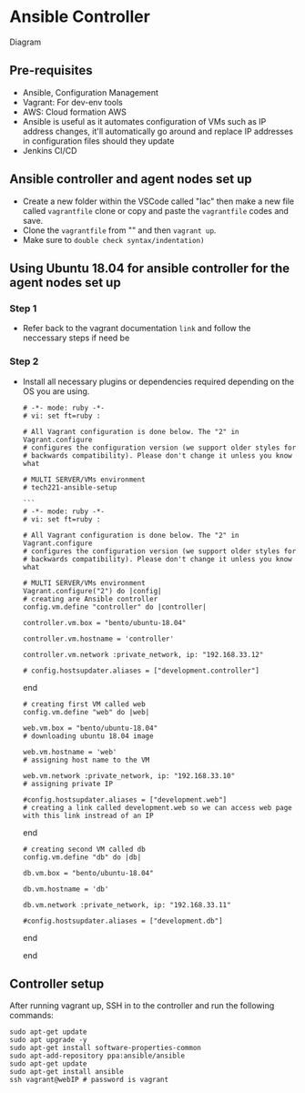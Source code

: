 <h1>Ansible Controller</h1>

Diagram

<h2>Pre-requisites</h2>

- Ansible, Configuration Management 
- Vagrant: For dev-env tools
- AWS: Cloud formation AWS
- Ansible is useful as it automates configuration of VMs such as IP address changes, it'll automatically go around and replace IP addresses in 
configuration files should they update
- Jenkins CI/CD

<h2>Ansible controller and agent nodes set up</h2>

- Create a new folder within the VSCode called "Iac" then make a new file called `vagrantfile` clone or copy and paste the `vagrantfile` codes and save.
- Clone the `vagrantfile` from "" and then `vagrant up`.
- Make sure to `double check syntax/indentation)`

<h2>Using Ubuntu 18.04 for ansible controller for the agent nodes set up </h2>

<h3>Step 1</h3>

- Refer back to the vagrant documentation `link` and follow the neccessary steps if need be

<h3>Step 2</h3>

- Install all necessary plugins or dependencies required depending on the OS you are using. 

      # -*- mode: ruby -*-
      # vi: set ft=ruby :

      # All Vagrant configuration is done below. The "2" in Vagrant.configure
      # configures the configuration version (we support older styles for
      # backwards compatibility). Please don't change it unless you know what

      # MULTI SERVER/VMs environment 
      # tech221-ansible-setup

      ```
      # -*- mode: ruby -*-
      # vi: set ft=ruby :
 
      # All Vagrant configuration is done below. The "2" in Vagrant.configure
      # configures the configuration version (we support older styles for
      # backwards compatibility). Please don't change it unless you know what
 
      # MULTI SERVER/VMs environment 
      Vagrant.configure("2") do |config|
      # creating are Ansible controller
      config.vm.define "controller" do |controller|
     
      controller.vm.box = "bento/ubuntu-18.04"
    
      controller.vm.hostname = 'controller'
    
      controller.vm.network :private_network, ip: "192.168.33.12"
    
      # config.hostsupdater.aliases = ["development.controller"] 
    
    end 
    
      # creating first VM called web  
      config.vm.define "web" do |web|
     
      web.vm.box = "bento/ubuntu-18.04"
      # downloading ubuntu 18.04 image
 
      web.vm.hostname = 'web'
      # assigning host name to the VM
     
      web.vm.network :private_network, ip: "192.168.33.10"
      # assigning private IP
     
      #config.hostsupdater.aliases = ["development.web"]
      # creating a link called development.web so we can access web page with this link instread of an IP   
         
    end
   
      # creating second VM called db
      config.vm.define "db" do |db|
     
      db.vm.box = "bento/ubuntu-18.04"
     
      db.vm.hostname = 'db'
     
      db.vm.network :private_network, ip: "192.168.33.11"
     
      #config.hostsupdater.aliases = ["development.db"] 
     
   end
 
 
   end
   

<h2>Controller setup </h2>

After running vagrant up, SSH in to the controller and run the following commands:

    sudo apt-get update
    sudo apt upgrade -y
    sudo apt-get install software-properties-common
    sudo apt-add-repository ppa:ansible/ansible
    sudo apt-get update
    sudo apt-get install ansible
    ssh vagrant@webIP # password is vagrant
